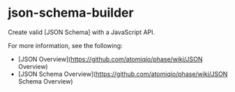 json-schema-builder
===================

Create valid [JSON Schema] with a JavaScript API.

For more information, see the following:

 * [JSON Overview](https://github.com/atomiqio/phase/wiki/JSON Overview)
 * [JSON Schema Overview](https://github.com/atomiqio/phase/wiki/JSON Schema Overview)
 
 


